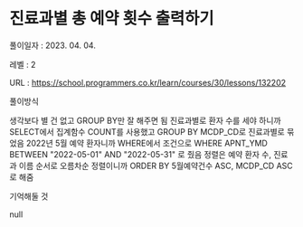 # 진료과별 총 예약 횟수 출력하기
풀이일자 : 2023. 04. 04.  
    
레벨 : 2    

URL : https://school.programmers.co.kr/learn/courses/30/lessons/132202
    
풀이방식    

   생각보다 별 건 없고 GROUP BY만 잘 해주면 됨
   진료과별로 환자 수를 세야 하니까 SELECT에서 집계함수 COUNT를 사용했고
   GROUP BY MCDP_CD로 진료과별로 묶었음
   2022년 5월 예약 환자니까 WHERE에서 조건으로 
   WHERE APNT_YMD BETWEEN "2022-05-01" AND "2022-05-31" 로 줬음
   정렬은 예약 환자 수, 진료과 이름 순서로 오름차순 정렬이니까
   ORDER BY 5월예약건수 ASC, MCDP_CD ASC 로 해줌

기억해둘 것  
    
   null